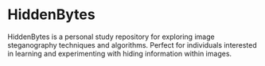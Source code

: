# HiddenBytes
HiddenBytes is a personal study repository for exploring image steganography techniques and algorithms. Perfect for individuals interested in learning and experimenting with hiding information within images.
